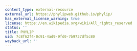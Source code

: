 ```yaml
---
content_type: external-resource
external_url: https://phylipweb.github.io/phylip/
has_external_license_warning: true
license: https://en.wikipedia.org/wiki/All_rights_reserved
status: ''
title: PHYLIP
uid: 7c8f62f4-0c91-4ad9-9fd0-7b9737df5c80
wayback_url: ''
---
```

